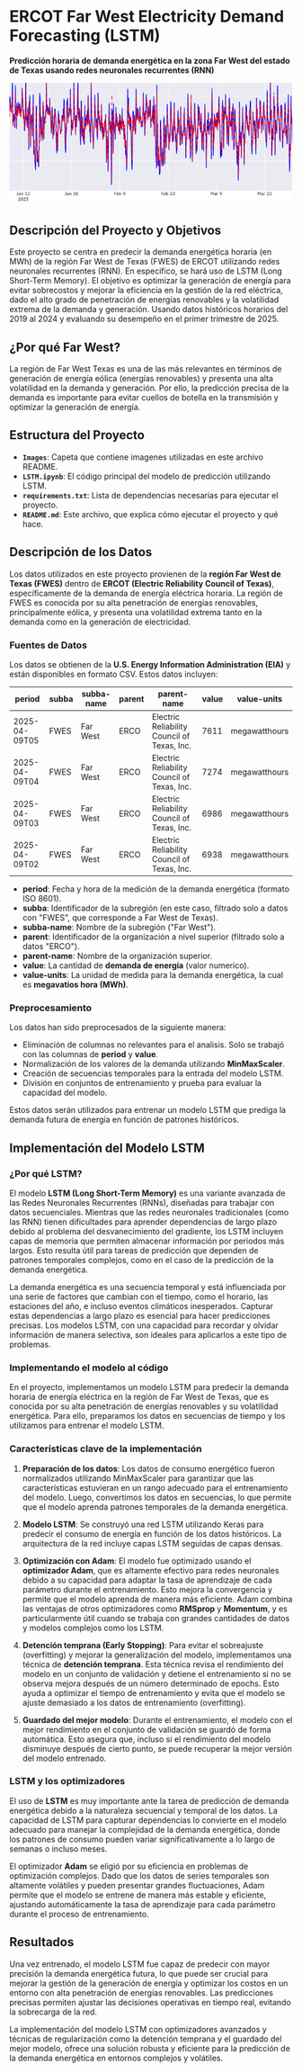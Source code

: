 # ERCOT Far West Electricity Demand Forecasting (LSTM)

**Predicción horaria de demanda energética en la zona Far West del estado de Texas usando redes neuronales recurrentes (RNN)**  

![Predicciones vs Demanda Real](images/overview.png)

## Descripción del Proyecto y Objetivos
Este proyecto se centra en predecir la demanda energética horaria (en MWh) de la región Far West de Texas (FWES) de ERCOT utilizando redes neuronales recurrentes (RNN). En especifico, se hará uso de LSTM (Long Short-Term Memory). El objetivo es optimizar la generación de energía para evitar sobrecostos y mejorar la eficiencia en la gestión de la red eléctrica, dado el alto grado de penetración de energías renovables y la volatilidad extrema de la demanda y generación. Usando datos históricos horarios del 2019 al 2024 y evaluando su desempeño en el primer trimestre de 2025.

## ¿Por qué Far West?
La región de Far West Texas es una de las más relevantes en términos de generación de energía eólica (energías renovables) y presenta una alta volatilidad en la demanda y generación. Por ello, la predicción precisa de la demanda es importante para evitar cuellos de botella en la transmisión y optimizar la generación de energía.

## Estructura del Proyecto
*   **`Images`**: Capeta que contiene imagenes utilizadas en este archivo README.
*   **`LSTM.ipynb`**: El código principal del modelo de predicción utilizando LSTM.
*   **`requirements.txt`**: Lista de dependencias necesarias para ejecutar el proyecto.
*   **`README.md`**: Este archivo, que explica cómo ejecutar el proyecto y qué hace.

## Descripción de los Datos

Los datos utilizados en este proyecto provienen de la **región Far West de Texas (FWES)** dentro de **ERCOT (Electric Reliability Council of Texas)**, específicamente de la demanda de energía eléctrica horaria. La región de FWES es conocida por su alta penetración de energías renovables, principalmente eólica, y presenta una volatilidad extrema tanto en la demanda como en la generación de electricidad.

### Fuentes de Datos

Los datos se obtienen de la **U.S. Energy Information Administration (EIA)** y están disponibles en formato CSV. Estos datos incluyen:

| **period**     | **subba** | **subba-name**  | **parent** | **parent-name**                                      | **value** | **value-units** |
|-----------------|-----------|-----------------|------------|------------------------------------------------------|-----------|---------------------|
| 2025-04-09T05  | FWES      | Far West        | ERCO       | Electric Reliability Council of Texas, Inc.          | 7611      | megawatthours        |
| 2025-04-09T04  | FWES      | Far West        | ERCO       | Electric Reliability Council of Texas, Inc.          | 7274      | megawatthours        |
| 2025-04-09T03  | FWES      | Far West        | ERCO       | Electric Reliability Council of Texas, Inc.          | 6986      | megawatthours        |
| 2025-04-09T02  | FWES      | Far West        | ERCO       | Electric Reliability Council of Texas, Inc.          | 6938      | megawatthours        |

- **period**: Fecha y hora de la medición de la demanda energética (formato ISO 8601).
- **subba**: Identificador de la subregión (en este caso, filtrado solo a datos con "FWES", que corresponde a Far West de Texas).
- **subba-name**: Nombre de la subregión ("Far West").
- **parent**: Identificador de la organización a nivel superior (filtrado solo a datos "ERCO").
- **parent-name**: Nombre de la organización superior.
- **value**: La cantidad de **demanda de energía** (valor numerico).
- **value-units**: La unidad de medida para la demanda energética, la cual es **megavatios hora (MWh)**.

### Preprocesamiento

Los datos han sido preprocesados de la siguiente manera:
- Eliminación de columnas no relevantes para el analisis. Solo se trabajó con las columnas de **period** y **value**.
- Normalización de los valores de la demanda utilizando **MinMaxScaler**.
- Creación de secuencias temporales para la entrada del modelo LSTM.
- División en conjuntos de entrenamiento y prueba para evaluar la capacidad del modelo.

Estos datos serán utilizados para entrenar un modelo LSTM que prediga la demanda futura de energía en función de patrones históricos.

## Implementación del Modelo LSTM

### ¿Por qué LSTM?

El modelo **LSTM (Long Short-Term Memory)** es una variante avanzada de las Redes Neuronales Recurrentes (RNNs), diseñadas para trabajar con datos secuenciales. Mientras que las redes neuronales tradicionales (como las RNN) tienen dificultades para aprender dependencias de largo plazo debido al problema del desvanecimiento del gradiente, los LSTM incluyen capas de memoria que permiten almacenar información por periodos más largos. Esto resulta útil para tareas de predicción que dependen de patrones temporales complejos, como en el caso de la predicción de la demanda energética.

La demanda energética es una secuencia temporal y está influenciada por una serie de factores que cambian con el tiempo, como el horario, las estaciones del año, e incluso eventos climáticos inesperados. Capturar estas dependencias a largo plazo es esencial para hacer predicciones precisas. Los modelos LSTM, con una capacidad para recordar y olvidar información de manera selectiva, son ideales para aplicarlos a este tipo de problemas.

### Implementando el modelo al código

En el proyecto, implementamos un modelo LSTM para predecir la demanda horaria de energía eléctrica en la región de Far West de Texas, que es conocida por su alta penetración de energías renovables y su volatilidad energética. Para ello, preparamos los datos en secuencias de tiempo y los utilizamos para entrenar el modelo LSTM.

### Características clave de la implementación

1. **Preparación de los datos**: Los datos de consumo energético fueron normalizados utilizando MinMaxScaler para garantizar que las características estuvieran en un rango adecuado para el entrenamiento del modelo. Luego, convertimos los datos en secuencias, lo que permite que el modelo aprenda patrones temporales de la demanda energética.

2. **Modelo LSTM**: Se construyó una red LSTM utilizando Keras para predecir el consumo de energía en función de los datos históricos. La arquitectura de la red incluye capas LSTM seguidas de capas densas.

3. **Optimización con Adam**: El modelo fue optimizado usando el **optimizador Adam**, que es altamente efectivo para redes neuronales debido a su capacidad para adaptar la tasa de aprendizaje de cada parámetro durante el entrenamiento. Esto mejora la convergencia y permite que el modelo aprenda de manera más eficiente. Adam combina las ventajas de otros optimizadores como **RMSprop** y **Momentum**, y es particularmente útil cuando se trabaja con grandes cantidades de datos y modelos complejos como los LSTM.

4. **Detención temprana (Early Stopping)**: Para evitar el sobreajuste (overfitting) y mejorar la generalización del modelo, implementamos una técnica de **detención temprana**. Esta técnica revisa el rendimiento del modelo en un conjunto de validación y detiene el entrenamiento si no se observa mejora después de un número determinado de epochs. Esto ayuda a optimizar el tiempo de entrenamiento y evita que el modelo se ajuste demasiado a los datos de entrenamiento (overfitting).

5. **Guardado del mejor modelo**: Durante el entrenamiento, el modelo con el mejor rendimiento en el conjunto de validación se guardó de forma automática. Esto asegura que, incluso si el rendimiento del modelo disminuye después de cierto punto, se puede recuperar la mejor versión del modelo entrenado.

### LSTM y los optimizadores

El uso de **LSTM** es muy importante ante la tarea de predicción de demanda energética debido a la naturaleza secuencial y temporal de los datos. La capacidad de LSTM para capturar dependencias lo convierte en el modelo adecuado para manejar la complejidad de la demanda energética, donde los patrones de consumo pueden variar significativamente a lo largo de semanas o incluso meses.

El optimizador **Adam** se eligió por su eficiencia en problemas de optimización complejos. Dado que los datos de series temporales son altamente volátiles y pueden presentar grandes fluctuaciones, Adam permite que el modelo se entrene de manera más estable y eficiente, ajustando automáticamente la tasa de aprendizaje para cada parámetro durante el proceso de entrenamiento.

## Resultados

Una vez entrenado, el modelo LSTM fue capaz de predecir con mayor precisión la demanda energética futura, lo que puede ser crucial para mejorar la gestión de la generación de energía y optimizar los costos en un entorno con alta penetración de energías renovables. Las predicciones precisas permiten ajustar las decisiones operativas en tiempo real, evitando la sobrecarga de la red.

La implementación del modelo LSTM con optimizadores avanzados y técnicas de regularización como la detención temprana y el guardado del mejor modelo, ofrece una solución robusta y eficiente para la predicción de la demanda energética en entornos complejos y volátiles.
